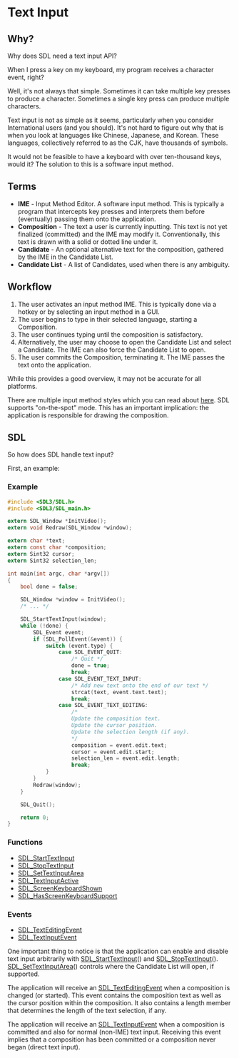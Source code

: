 # Text Input

## Why?

Why does SDL need a text input API?

When I press a key on my keyboard, my program receives a character event, right?

Well, it's not always that simple. Sometimes it can take multiple key presses to produce a character. Sometimes a single key press can produce multiple characters.

Text input is not as simple as it seems, particularly when you consider International users (and you should). It's not hard to figure out why that is when you look at languages like Chinese, Japanese, and Korean. These languages, collectively referred to as the CJK, have thousands of symbols.

It would not be feasible to have a keyboard with over ten-thousand keys, would it? The solution to this is a software input method.

## Terms

- **IME** - Input Method Editor. A software input method. This is typically a program that intercepts key presses and interprets them before (eventually) passing them onto the application.
- **Composition** - The text a user is currently inputting. This text is not yet finalized (committed) and the IME may modify it. Conventionally, this text is drawn with a solid or dotted line under it.
- **Candidate** - An optional alternative text for the composition, gathered by the IME in the Candidate List.
- **Candidate List** - A list of Candidates, used when there is any ambiguity.

## Workflow

1. The user activates an input method IME. This is typically done via a hotkey or by selecting an input method in a GUI.
2. The user begins to type in their selected language, starting a Composition.
3. The user continues typing until the composition is satisfactory.
4. Alternatively, the user may choose to open the Candidate List and select a Candidate. The IME can also force the Candidate List to open.
5. The user commits the Composition, terminating it. The IME passes the text onto the application.

While this provides a good overview, it may not be accurate for all platforms.

There are multiple input method styles which you can read about [here](http://www-archive.mozilla.org/projects/intl/input-method-spec.html). SDL supports "on-the-spot" mode. This has an important implication: the application is responsible for drawing the composition.

## SDL

So how does SDL handle text input?

First, an example:

### Example

```c
#include <SDL3/SDL.h>
#include <SDL3/SDL_main.h>

extern SDL_Window *InitVideo();
extern void Redraw(SDL_Window *window);

extern char *text;
extern const char *composition;
extern Sint32 cursor;
extern Sint32 selection_len;

int main(int argc, char *argv[])
{
    bool done = false;

    SDL_Window *window = InitVideo();
    /* ... */

    SDL_StartTextInput(window);
    while (!done) {
        SDL_Event event;
        if (SDL_PollEvent(&event)) {
            switch (event.type) {
                case SDL_EVENT_QUIT:
                    /* Quit */
                    done = true;
                    break;
                case SDL_EVENT_TEXT_INPUT:
                    /* Add new text onto the end of our text */
                    strcat(text, event.text.text);
                    break;
                case SDL_EVENT_TEXT_EDITING:
                    /*
                    Update the composition text.
                    Update the cursor position.
                    Update the selection length (if any).
                    */
                    composition = event.edit.text;
                    cursor = event.edit.start;
                    selection_len = event.edit.length;
                    break;
            }
        }
        Redraw(window);
    }

    SDL_Quit();

    return 0;
}
```

### Functions

- [SDL_StartTextInput](SDL_StartTextInput)
- [SDL_StopTextInput](SDL_StopTextInput)
- [SDL_SetTextInputArea](https://wiki.libsdl.org/SDL3/SDL_SetTextInputArea)
- [SDL_TextInputActive](SDL_TextInputActive)
- [SDL_ScreenKeyboardShown](SDL_ScreenKeyboardShown)
- [SDL_HasScreenKeyboardSupport](SDL_HasScreenKeyboardSupport)

### Events

- [SDL_TextEditingEvent](SDL_TextEditingEvent)
- [SDL_TextInputEvent](SDL_TextInputEvent)

One important thing to notice is that the application can enable and disable text input arbitrarily with [SDL_StartTextInput](SDL_StartTextInput)() and [SDL_StopTextInput](SDL_StopTextInput)(). [SDL_SetTextInputArea](https://wiki.libsdl.org/SDL3/SDL_SetTextInputArea)() controls where the Candidate List will open, if supported.

The application will receive an [SDL_TextEditingEvent](SDL_TextEditingEvent) when a composition is changed (or started). This event contains the composition text as well as the cursor position within the composition. It also contains a length member that determines the length of the text selection, if any.

The application will receive an [SDL_TextInputEvent](SDL_TextInputEvent) when a composition is committed and also for normal (non-IME) text input. Receiving this event implies that a composition has been committed or a composition never began (direct text input).
